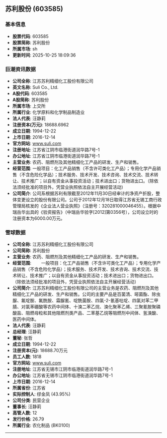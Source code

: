 ## 苏利股份 (603585)

### 基本信息

- **股票代码**: 603585
- **股票简称**: 苏利股份
- **所属市场**: sh
- **更新时间**: 2025-10-25 18:09:36

### 巨潮资讯数据

- **公司全称**: 江苏苏利精细化工股份有限公司
- **英文名称**: Suli Co., Ltd.
- **A股代码**: 603585
- **A股简称**: 苏利股份
- **所属市场**: 上交所
- **所属行业**: 化学原料和化学制品制造业
- **法人代表**: 汪静莉
- **注册资本(万元)**: 18688.6962
- **成立日期**: 1994-12-22
- **上市日期**: 2016-12-14
- **官方网站**: www.suli.com
- **注册地址**: 江苏省江阴市临港街道润华路7号-1
- **办公地址**: 江苏省江阴市临港街道润华路7号-1
- **主营业务**: 农药、阻燃剂及其他精细化工产品的研发、生产和销售。
- **经营范围**: 一般项目：化工产品销售（不含许可类化工产品）；专用化学产品销售（不含危险化学品）；技术服务、技术开发、技术咨询、技术交流、技术转让、技术推广；以自有资金从事投资活动；技术进出口；货物进出口。（除依法须经批准的项目外，凭营业执照依法自主开展经营活动）
- **公司简介**: 公司系根据苏利有限截至2012年11月30日经审计的净资产折股，整体变更设立的股份有限公司。公司于2012年12月18日取得江苏省无锡工商行政管理局核发的《企业法人营业执照》（注册号：320281000046455）。根据中瑞岳华出具的《验资报告》（中瑞岳华验字[2012]第0356号），公司设立时的注册资本为6000.00万元。

### 雪球数据

- **公司全称**: 江苏苏利精细化工股份有限公司
- **公司简称**: 苏利股份
- **主营业务**: 农药、阻燃剂及其他精细化工产品的研发、生产和销售。
- **经营范围**: 　　一般项目：化工产品销售（不含许可类化工产品）；专用化学产品销售（不含危险化学品）；技术服务、技术开发、技术咨询、技术交流、技术转让、技术推广；以自有资金从事投资活动；技术进出口；货物进出口。（除依法须经批准的项目外，凭营业执照依法自主开展经营活动）
- **公司简介**: 江苏苏利精细化工股份有限公司的主营业务是农药、阻燃剂及其他精细化工产品的研发、生产和销售。公司的主要产品是百菌清、嘧菌酯、除虫脲、氟啶胺、氟酰胺、霜脲氰、啶酰菌胺、四氯-2-氰基吡啶、四氯对苯二甲腈、对氯苯硼酸等农药中间体、十溴二苯乙烷、溴化聚苯乙烯、三聚氰胺聚磷酸盐、阻燃母粒和其他阻燃剂类产品、二苯基乙烷等阻燃剂中间体、氢溴酸、医药中间体。
- **法人代表**: 汪静莉
- **总经理**: 汪静莉
- **董秘**: 张哲
- **成立日期**: 1994-12-22
- **注册资本(元)**: 18688.70万元
- **员工人数**: 1818
- **官方网站**: www.suli.com
- **注册地址**: 江苏省无锡市江阴市临港街道润华路7号-1
- **办公地址**: 江苏省无锡市江阴市临港街道润华路7号-1
- **上市日期**: 2016-12-14
- **所属省份**: 江苏省
- **实际控制人**: 缪金凤 (43.95%)
- **公司分类**: 民营企业
- **董事长**: 汪静莉
- **高管人数**: 12
- **发行价格**: 26.79
- **所属行业**: 农化制品 (BK0100)

---